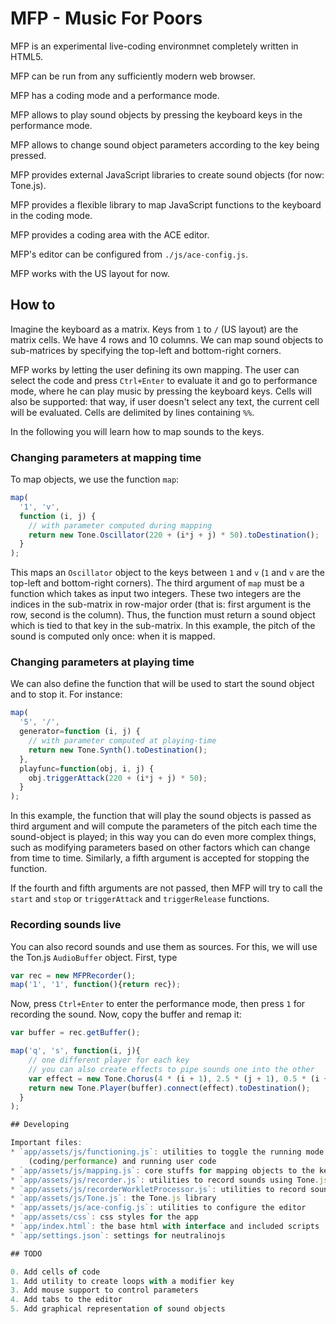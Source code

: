 # MFP - Music For Poors

MFP is an experimental live-coding environmnet completely written in HTML5.

MFP can be run from any sufficiently modern web browser.

MFP has a coding mode and a performance mode.

MFP allows to play sound objects by pressing the keyboard keys in the performance mode.

MFP allows to change sound object parameters according to the key being pressed.

MFP provides external JavaScript libraries to create sound objects (for now: Tone.js).

MFP provides a flexible library to map JavaScript functions to the keyboard in the coding mode.

MFP provides a coding area with the ACE editor.

MFP's editor can be configured from `./js/ace-config.js`.

MFP works with the US layout for now.

## How to

Imagine the keyboard as a matrix. Keys from `1` to `/` (US layout) are the matrix cells. We have 4 rows and 10 columns. We can map sound objects to sub-matrices by specifying the top-left and bottom-right corners.

MFP works by letting the user defining its own mapping. The user can select the
code and press `Ctrl+Enter` to evaluate it and go to performance mode, where he
can play music by pressing the keyboard keys. Cells will also be supported:
that way, if user doesn't select any text, the current cell will be evaluated.
Cells are delimited by lines containing `%%`.

In the following you will learn how to map sounds to the keys.

### Changing parameters at mapping time

To map objects, we use the function `map`:

```js
map(
  '1', 'v',
  function (i, j) {
    // with parameter computed during mapping
    return new Tone.Oscillator(220 + (i*j + j) * 50).toDestination();
  }
);

```

This maps an `Oscillator` object to the keys between `1` and `v` (`1` and `v` are the top-left and bottom-right corners). The third argument of `map` must be a function which takes as input two integers. These two integers are the indices in the sub-matrix in row-major order (that is: first argument is the row, second is the column). Thus, the function must return a sound object which is tied to that key in the sub-matrix. In this example, the pitch of the sound is computed only once: when it is mapped.

### Changing parameters at playing time

We can also define the function that will be used to start the sound object and to stop it. For instance:
```js
map(
  '5', '/',
  generator=function (i, j) {
    // with parameter computed at playing-time
    return new Tone.Synth().toDestination();
  },
  playfunc=function(obj, i, j) {
    obj.triggerAttack(220 + (i*j + j) * 50);
  }
);

```
In this example, the function that will play the sound objects is passed as third argument and will compute the parameters of the pitch each time the sound-object is played; in this way you can do even more complex things, such as modifying parameters based on other factors which can change from time to time. Similarly, a fifth argument is accepted for stopping the function.

If the fourth and fifth arguments are not passed, then MFP will try to call the `start` and `stop` or `triggerAttack` and `triggerRelease` functions.

### Recording sounds live

You can also record sounds and use them as sources. For this, we will use the Ton.js `AudioBuffer` object. First, type

```js
var rec = new MFPRecorder();
map('1', '1', function(){return rec});
```
Now, press `Ctrl+Enter` to enter the performance mode, then press `1` for recording the sound. Now, copy the buffer and remap it:

```js
var buffer = rec.getBuffer();

map('q', 's', function(i, j){ 
    // one different player for each key
    // you can also create effects to pipe sounds one into the other
    var effect = new Tone.Chorus(4 * (i + 1), 2.5 * (j + 1), 0.5 * (i + 1) / 2);
    return new Tone.Player(buffer).connect(effect).toDestination();
  }
);

## Developing

Important files:
* `app/assets/js/functioning.js`: utilities to toggle the running mode
    (coding/performance) and running user code
* `app/assets/js/mapping.js`: core stuffs for mapping objects to the keyboard usng Tone.js
* `app/assets/js/recorder.js`: utilities to record sounds using Tone.js
* `app/assets/js/recorderWorkletProcessor.js`: utilities to record sounds using Tone.js
* `app/assets/js/Tone.js`: the Tone.js library
* `app/assets/js/ace-config.js`: utilities to configure the editor
* `app/assets/css`: css styles for the app
* `app/index.html`: the base html with interface and included scripts
* `app/settings.json`: settings for neutralinojs

## TODO

0. Add cells of code
1. Add utility to create loops with a modifier key
3. Add mouse support to control parameters
4. Add tabs to the editor
5. Add graphical representation of sound objects
